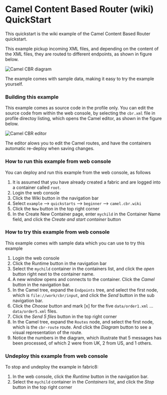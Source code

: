 # Camel Content Based Router (wiki) QuickStart

This quickstart is the wiki example of the Camel Content Based Router quickstart.

This example pickup incoming XML files, and depending on the content of the XML files, they are routed to different endpoints, as shown in figure below.

![Camel CBR diagram](https://github.com/fabric8io/fabric8/tree/master/docs/images/camel-cbr-diagram.png)

The example comes with sample data, making it easy to try the example yourself.

### Building this example

This example comes as source code in the profile only. You can edit the source code from within the web console, by selecting the `cbr.xml` file in profile directoy listing, which opens the Camel editor, as shown in the figure below.

![Camel CBR editor](https://github.com/fabric8io/fabric8/tree/master/docs/images/camel-cbr-editor.png)

The editor alows you to edit the Camel routes, and have the containers automatic re-deploy when saving changes.

### How to run this example from web console

You can deploy and run this example from the web console, as follows

1. It is assumed that you have already created a fabric and are logged into a container called `root`.
2. Login the web console
3. Click the Wiki button in the navigation bar
2. Select `example` --> `quickstarts` --> `beginner` --> `camel.cbr.wiki`
3. Click the `New` button in the top right corner
4. In the Create New Container page, enter `mychild` in the Container Name field, and click the *Create and start container* button


### How to try this example from web console

This example comes with sample data which you can use to try this example

1. Login the web console
2. Click the Runtime button in the navigation bar
3. Select the `mychild` container in the containers list, and click the *open* button right next to the container name.
4. A new window opens and connects to the container. Click the *Camel* button in the navigation bar.
5. In the Camel tree, expand the `Endpoints` tree, and select the first node, which is `file://work/cbr/input`, and click the *Send* button in the sub navigation bar.
6. Click the *Choose* button and mark [x] for the five `data/order1.xml` ... `data/order5.xml` files.
7. Click the *Send 5 files* button in the top right corner
8. In the Camel tree, expand the `Routes` node, and select the first node, which is the `cbr-route` route. And click the *Diagram* button to see a visual representation of the route.
9. Notice the numbers in the diagram, which illustrate that 5 messages has been processed, of which 2 were from UK, 2 from US, and 1 others. 


### Undeploy this example from web console

To stop and undeploy the example in fabric8:

1. In the web console, click the *Runtime* button in the navigation bar.
2. Select the `mychild` container in the *Containers* list, and click the *Stop* button in the top right corner

